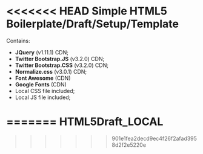 <<<<<<< HEAD
Simple HTML5 Boilerplate/Draft/Setup/Template
==

Contains:
- **JQuery** (v1.11.1) CDN;
- **Twitter Bootstrap.JS** (v3.2.0) CDN;
- **Twitter Bootstrap.CSS** (v3.2.0) CDN;
- **Normalize.css** (v3.0.1) CDN;
- **Font Awesome** (CDN)
- **Google Fonts** (CDN)
- Local CSS file included;
- Local JS file included;

=======
HTML5Draft_LOCAL
================
>>>>>>> 901e1fea2decd9ec4f26f2afad3958d2f2e5220e
